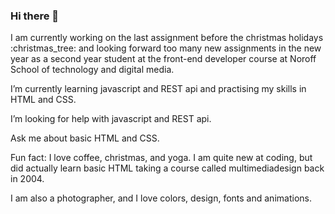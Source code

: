### Hi there 👋


<p> I am currently working on the last assignment before the christmas holidays :christmas_tree: and looking forward too many new assignments in the new year as a second year student at the front-end developer course at Noroff School of technology and digital media.</p> 
<p>  I’m currently learning javascript and REST api and practising my skills in HTML and CSS.</p> 
<p>  I’m looking for help with javascript and REST api.</p> 
</p> Ask me about basic HTML and CSS.</p> 
 </p> Fun fact: I love coffee, christmas, and yoga. I am quite new at coding, but did actually learn basic HTML taking a course called multimediadesign back in 2004.</p>  
  </p>I am also a photographer, and I love colors, design, fonts and animations.
</p>  
